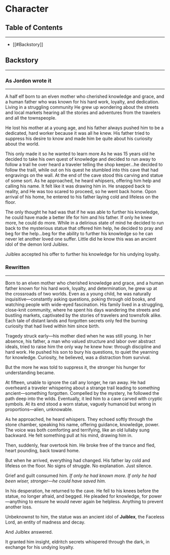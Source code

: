 # Character
## Table of Contents
___
- [[#Backstory]]
## Backstory
---
### As Jordon wrote it
---
A half elf born to an elven mother who cherished knowledge and grace, and a human father who was known for his hard work, loyalty, and dedication. Living in a struggling community He grew up wondering about the streets and local markets hearing all the stories and adventures from the travelers and all the townspeople. 

He lost his mother at a young age, and his father always pushed him to be a dedicated, hard worker because it was all he knew. His father tried to suppress his desire to know and made him be quite about his curiosity about the world. 

This only made it so he wanted to learn more As he was 15 years old he decided to take his own quest of knowledge and decided to run away to follow a trail he over heard a traveler telling the shop keeper...he decided to follow the traill, while out on his quest he stumbled into this cave that had engravings on the wall. At the end of the cave stood this carving and statue of some sort. As he approached, he heard whipsers, offering him help and calling his name. It felt like it was drawing him in. He snapped back to reality, and He was too scared to proceed, so he went back home. Opon arrival of his home, he entered to his father laying cold and lifeless on the floor.

The only thought he had was that if he was able to further his knowledge, he could have made a better life for him and his father. If only he knew more, he could do more. While in a delirious state of mind he decided to run back to the mysterious statue that offered him help, he decided to pray and beg for the help...beg for the ability to further his knowledge so he can never let another loved one suffer. Little did he know this was an ancient idol of the demon lord Juiblex. 

Juiblex accepted his offer to further his knowledge for his undying loyalty.
### Rewritten
---
Born to an elven mother who cherished knowledge and grace, and a human father known for his hard work, loyalty, and determination, he grew up at the crossroads of two worlds. Even as a young child, he was naturally inquisitive—constantly asking questions, poking through old books, and watching people with wide-eyed fascination. His family lived in a struggling, close-knit community, where he spent his days wandering the streets and bustling markets, captivated by the stories of travelers and townsfolk alike. Each tale of distant lands and forgotten secrets only fed the burning curiosity that had lived within him since birth.

Tragedy struck early—his mother died when he was still young. In her absence, his father, a man who valued structure and labor over abstract ideals, tried to raise him the only way he knew how: through discipline and hard work. He pushed his son to bury his questions, to quiet the yearning for knowledge. Curiosity, he believed, was a distraction from survival.

But the more he was told to suppress it, the stronger his hunger for understanding became.

At fifteen, unable to ignore the call any longer, he ran away. He had overheard a traveler whispering about a strange trail leading to something ancient—something forgotten. Compelled by the mystery, he followed the path deep into the wilds. Eventually, it led him to a cave carved with cryptic symbols. At its end stood a worn statue, vaguely humanoid but wrong in proportions—alien, unknowable.

As he approached, he heard whispers. They echoed softly through the stone chamber, speaking his name, offering guidance, knowledge, power. The voice was both comforting and terrifying, like an old lullaby sung backward. He felt something pull at his mind, drawing him in.

Then, suddenly, fear overtook him. He broke free of the trance and fled, heart pounding, back toward home.

But when he arrived, everything had changed. His father lay cold and lifeless on the floor. No signs of struggle. No explanation. Just silence.

Grief and guilt consumed him. _If only he had known more. If only he had been wiser, stronger—he could have saved him._

In his desperation, he returned to the cave. He fell to his knees before the statue, no longer afraid, and begged. He pleaded for knowledge, for power—anything to ensure he would never again be helpless. Anything to prevent another loss.

Unbeknownst to him, the statue was an ancient idol of **Juiblex**, the Faceless Lord, an entity of madness and decay.

And Juiblex answered.

It granted him insight, eldritch secrets whispered through the dark, in exchange for his undying loyalty.